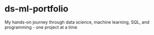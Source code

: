 # ds-ml-portfolio
My hands-on journey through data science, machine learning, SQL, and programming - one project at a time
